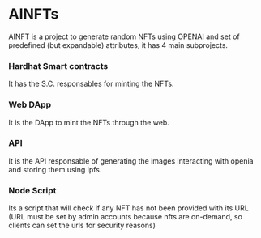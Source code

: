 # AINFTs

AINFT is a project to generate random NFTs using OPENAI and set of predefined (but expandable) attributes, it has 4 main subprojects.

### Hardhat Smart contracts
It has the S.C. responsables for minting the NFTs.

### Web DApp
It is the DApp to mint the NFTs through the web.

### API
It is the API responsable of generating the images interacting with openia and storing them using ipfs.

### Node Script
Its a script that will check if any NFT has not been provided with its URL (URL must be set by admin accounts because nfts are on-demand, so clients 
can set the urls for security reasons)
